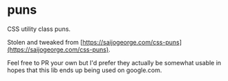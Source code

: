# puns
CSS utility class puns.

Stolen and tweaked from [https://saijogeorge.com/css-puns](https://saijogeorge.com/css-puns).

Feel free to PR your own but I'd prefer they actually be somewhat usable in hopes that this lib ends up being used on google.com.
